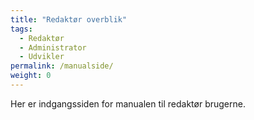 ```yaml
---
title: "Redaktør overblik"
tags:
  - Redaktør
  - Administrator
  - Udvikler
permalink: /manualside/
weight: 0
---
```


Her er indgangssiden for manualen til redaktør brugerne.